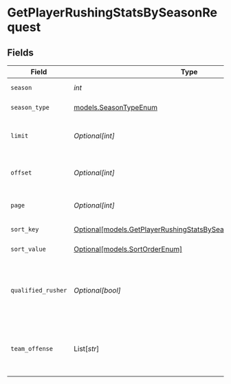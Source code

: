 # GetPlayerRushingStatsBySeasonRequest


## Fields

| Field                                                                                                                          | Type                                                                                                                           | Required                                                                                                                       | Description                                                                                                                    | Example                                                                                                                        |
| ------------------------------------------------------------------------------------------------------------------------------ | ------------------------------------------------------------------------------------------------------------------------------ | ------------------------------------------------------------------------------------------------------------------------------ | ------------------------------------------------------------------------------------------------------------------------------ | ------------------------------------------------------------------------------------------------------------------------------ |
| `season`                                                                                                                       | *int*                                                                                                                          | :heavy_check_mark:                                                                                                             | Season year                                                                                                                    | 2025                                                                                                                           |
| `season_type`                                                                                                                  | [models.SeasonTypeEnum](../models/seasontypeenum.md)                                                                           | :heavy_check_mark:                                                                                                             | Type of season                                                                                                                 | REG                                                                                                                            |
| `limit`                                                                                                                        | *Optional[int]*                                                                                                                | :heavy_minus_sign:                                                                                                             | Maximum number of players to return                                                                                            | 3                                                                                                                              |
| `offset`                                                                                                                       | *Optional[int]*                                                                                                                | :heavy_minus_sign:                                                                                                             | Number of records to skip for pagination                                                                                       | 0                                                                                                                              |
| `page`                                                                                                                         | *Optional[int]*                                                                                                                | :heavy_minus_sign:                                                                                                             | Page number for pagination                                                                                                     | 1                                                                                                                              |
| `sort_key`                                                                                                                     | [Optional[models.GetPlayerRushingStatsBySeasonQueryParamSortKey]](../models/getplayerrushingstatsbyseasonqueryparamsortkey.md) | :heavy_minus_sign:                                                                                                             | Field to sort by                                                                                                               | yds                                                                                                                            |
| `sort_value`                                                                                                                   | [Optional[models.SortOrderEnum]](../models/sortorderenum.md)                                                                   | :heavy_minus_sign:                                                                                                             | Sort direction                                                                                                                 | DESC                                                                                                                           |
| `qualified_rusher`                                                                                                             | *Optional[bool]*                                                                                                               | :heavy_minus_sign:                                                                                                             | Filter to only qualified rushers (minimum attempts threshold)                                                                  | false                                                                                                                          |
| `team_offense`                                                                                                                 | List[*str*]                                                                                                                    | :heavy_minus_sign:                                                                                                             | Filter by specific team IDs (supports multiple teams)                                                                          | [<br/>"3000",<br/>"3900"<br/>]                                                                                                 |